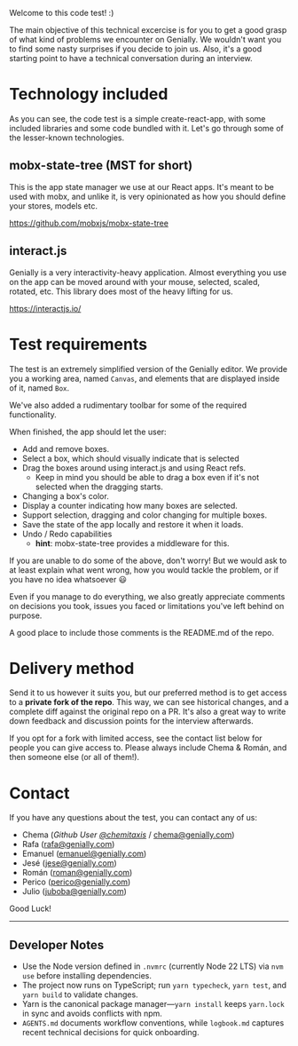 Welcome to this code test! :)

The main objective of this technical excercise is for you to get a good grasp of what kind of problems we encounter on Genially. We wouldn't want you to find some nasty surprises if you decide to join us. Also, it's a good starting point to have a technical conversation during an interview. 

# Technology included

As you can see, the code test is a simple create-react-app, with some included libraries and some code bundled with it. Let's go through some of the lesser-known technologies.

## mobx-state-tree (MST for short)

This is the app state manager we use at our React apps. It's meant to be used with mobx, and unlike it, is very opinionated as how you should define your stores, models etc.

https://github.com/mobxjs/mobx-state-tree

## interact.js

Genially is a very interactivity-heavy application. Almost everything you use on the app can be moved around with your mouse, selected, scaled, rotated, etc. This library does most of the heavy lifting for us.

https://interactjs.io/

# Test requirements

The test is an extremely simplified version of the Genially editor. We provide you a working area, named `Canvas`, and elements that are displayed inside of it, named `Box`.

We've also added a rudimentary toolbar for some of the required functionality.

When finished, the app should let the user:

- Add and remove boxes.
- Select a box, which should visually indicate that is selected
- Drag the boxes around using interact.js and using React refs.
  - Keep in mind you should be able to drag a box even if it's not selected when the dragging starts.
- Changing a box's color.
- Display a counter indicating how many boxes are selected.
- Support selection, dragging and color changing for multiple boxes.
- Save the state of the app locally and restore it when it loads.
- Undo / Redo capabilities
  - **hint**: mobx-state-tree provides a middleware for this.

If you are unable to do some of the above, don't worry! But we would ask to at least explain what went wrong, how you would tackle the problem, or if you have no idea whatsoever 😃 

Even if you manage to do everything, we also greatly appreciate comments on decisions you took, issues you faced or limitations you've left behind on purpose.

A good place to include those comments is the README.md of the repo.

# Delivery method

Send it to us however it suits you, but our preferred method is to get access to a **private fork of the repo**. This way, we can see historical changes, and a complete diff against the original repo on a PR. It's also a great way to write down feedback and discussion points for the interview afterwards.

If you opt for a fork with limited access, see the contact list below for people you can give access to. Please always include Chema & Román, and then someone else (or all of them!).

# Contact

If you have any questions about the test, you can contact any of us:

- Chema (<em>Github User [@chemitaxis](https://github.com/chemitaxis)</em> / chema@genially.com)
- Rafa (rafa@genially.com)
- Emanuel (emanuel@genially.com)
- Jesé (jese@genially.com)
- Román (roman@genially.com)
- Perico (perico@genially.com)
- Julio (juboba@genially.com)

Good Luck!

---

## Developer Notes

- Use the Node version defined in `.nvmrc` (currently Node 22 LTS) via `nvm use` before installing dependencies.
- The project now runs on TypeScript; run `yarn typecheck`, `yarn test`, and `yarn build` to validate changes.
- Yarn is the canonical package manager—`yarn install` keeps `yarn.lock` in sync and avoids conflicts with npm.
- `AGENTS.md` documents workflow conventions, while `logbook.md` captures recent technical decisions for quick onboarding.
